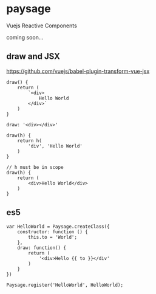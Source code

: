 # paysage
Vuejs Reactive Components

coming soon...

## draw and JSX
https://github.com/vuejs/babel-plugin-transform-vue-jsx
```JS
draw() {
    return (
        `<div>
            Hello World
        </div>`
    )
}
```

```JS
draw: '<div></div>'
```

```JS
draw(h) {
    return h(
        'div', 'Hello World'
    )
}
```

```JSX
// h must be in scope
draw(h) {
    return (
        <div>Hello World</div>
    )
}
```

## es5

```JS
var HelloWorld = Paysage.createClass({
    constructor: function () {
        this.to = 'World';
    },
    draw: function() {
        return (
            '<div>Hello {{ to }}</div'
        )
    }
})

Paysage.register('HelloWorld', HelloWorld);
```
